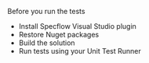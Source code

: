 Before you run the tests

- Install Specflow Visual Studio plugin
- Restore Nuget packages
- Build the solution
- Run tests using your Unit Test Runner
